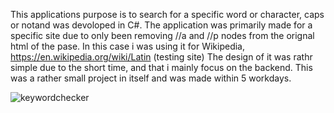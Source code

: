 This applications purpose is to search for a specific word or character, caps or notand was devoloped in C#.
The application was primarily made for a specific site due to only been removing //a and //p nodes from the orignal html of the pase.
In this case i was using it for Wikipedia, https://en.wikipedia.org/wiki/Latin (testing site) 
The design of it was rathr simple due to the short time, and that i mainly focus on the backend.
This was a rather small project in itself and was made within 5 workdays.

![keywordchecker](https://user-images.githubusercontent.com/59696753/173522957-2be03384-a043-47ba-9375-865691ce72b7.png)
